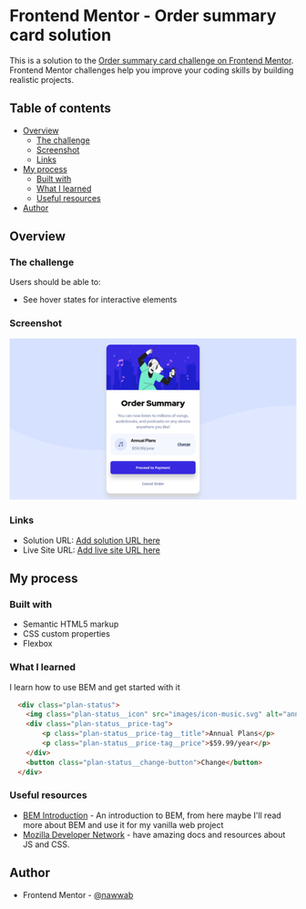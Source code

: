 # Frontend Mentor - Order summary card solution

This is a solution to the [Order summary card challenge on Frontend Mentor](https://www.frontendmentor.io/challenges/order-summary-component-QlPmajDUj). Frontend Mentor challenges help you improve your coding skills by building realistic projects. 

## Table of contents

- [Overview](#overview)
  - [The challenge](#the-challenge)
  - [Screenshot](#screenshot)
  - [Links](#links)
- [My process](#my-process)
  - [Built with](#built-with)
  - [What I learned](#what-i-learned)
  - [Useful resources](#useful-resources)
- [Author](#author)

## Overview

### The challenge

Users should be able to:

- See hover states for interactive elements

### Screenshot

![](./screenshot.png)

### Links

- Solution URL: [Add solution URL here](https://your-solution-url.com)
- Live Site URL: [Add live site URL here](https://your-live-site-url.com)

## My process

### Built with

- Semantic HTML5 markup
- CSS custom properties
- Flexbox

### What I learned

I learn how to use BEM and get started with it

```html
  <div class="plan-status">
    <img class="plan-status__icon" src="images/icon-music.svg" alt="annual icon">
    <div class="plan-status__price-tag">
        <p class="plan-status__price-tag__title">Annual Plans</p>
        <p class="plan-status__price-tag__price">$59.99/year</p>
    </div>
    <button class="plan-status__change-button">Change</button>
  </div>
```

### Useful resources

- [BEM Introduction](http://getbem.com/introduction/) - An introduction to BEM, from here maybe I'll read more about BEM and use it for my vanilla web project
- [Mozilla Developer Network](https://developer.mozilla.org/en-US) - have amazing docs and resources about JS and CSS.

## Author

- Frontend Mentor - [@nawwab](https://www.frontendmentor.io/profile/nawwab)

